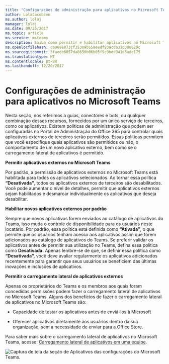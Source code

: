 ```yaml
---
title: "Configurações de administração para aplicativos no Microsoft Teams"
author: LolaJacobsen
ms.author: lolaj
manager: lolaj
ms.date: 09/25/2017
ms.topic: article
ms.service: msteams
description: Saiba como permitir e habilitar aplicativos no Microsoft Teams, incluindo o carregamento lateral de aplicativos externos.
ms.openlocfilehash: ca969e073cf35309b65aeedf93acda31d388629c
ms.sourcegitcommit: 3faedb6057da8650b06b05f9c9bdd941d5ade175
ms.translationtype: HT
ms.contentlocale: pt-BR
ms.lasthandoff: 12/20/2017
---
```

<a name="admin-settings-for-apps-in-microsoft-teams"></a>Configurações de administração para aplicativos no Microsoft Teams
==========================================

Nesta seção, nos referimos a guias, conectores e bots, ou qualquer combinação desses recursos, fornecidos por um único serviço de terceiros, como os aplicativos. Existem políticas de administração que podem ser configuradas no Portal de Administração do Office 365 para controlar quais aplicativos externos de terceiros serão permitidos. Essas políticas permitem que você especifique quais aplicativos são permitidos ou não, o comportamento de um novo aplicativo externo, bem como se o carregamento lateral de aplicativos é permitido.

**Permitir aplicativos externos no Microsoft Teams**

Por padrão, a permissão de aplicativos externos no Microsoft Teams está habilitada para todos os aplicativos selecionados. Ao tornar essa política **“Desativada”**, todos os aplicativos externos de terceiros são desabilitados. Você pode aumentar o nível de detalhes, permitir que aplicativos externos sejam habilitados e desmarcar individualmente os aplicativos que deseja desabilitar.

**Habilitar novos aplicativos externos por padrão**

Sempre que novos aplicativos forem enviados ao catálogo de aplicativos do Teams, isso muda o controle de disponibilidade para os usuários neste locatário. Por padrão, essa política está definida como **“Ativada”**, o que permite que os usuários tenham acesso aos aplicativos assim que forem adicionados ao catálogo de aplicativos do Teams. Se preferir validar os aplicativos antes de permitir sua utilização no Teams, defina essa política como **Desativada.** Apenas lembre-se de que, se definir essa política como **“Desativada”,** você deve avaliar regularmente os aplicativos adicionados recentemente para garantir que seus usuários se beneficiem das últimas inovações e inclusões de aplicativos.

**Permitir o carregamento lateral de aplicativos externos**

Apenas os proprietários do Teams e os membros aos quais foram concedidas permissões podem fazer o carregamento lateral de aplicativos no Microsoft Teams. Alguns dos benefícios de fazer o carregamento lateral de aplicativos no Microsoft Teams são:

-   Capacidade de testar os aplicativos antes de enviá-los à Microsoft

-   Oferecer aplicativos diretamente aos usuários dentro da sua organização, sem a necessidade de enviar para a Office Store.

Para saber mais sobre o carregamento lateral de aplicativos no Microsoft Teams, acesse: [Carregamento lateral de aplicativos em uma equipe](https://go.microsoft.com/fwlink/?linkid=854631).

![Captura de tela da seção de Aplicativos das configurações do Microsoft Teams.](media/Admin_settings_for_apps_in_Microsoft_Teams_image1.png)

